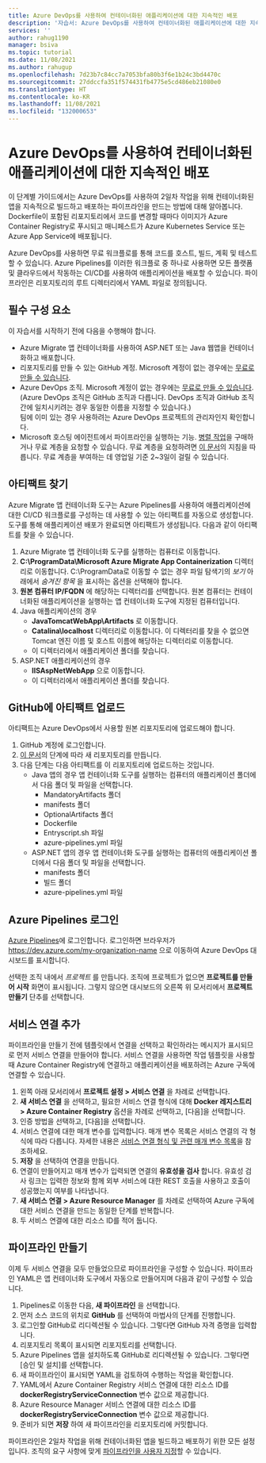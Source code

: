 ```yaml
---
title: Azure DevOps를 사용하여 컨테이너화된 애플리케이션에 대한 지속적인 배포
description: '자습서: Azure DevOps를 사용하여 컨테이너화된 애플리케이션에 대한 지속적인 배포'
services: ''
author: rahug1190
manager: bsiva
ms.topic: tutorial
ms.date: 11/08/2021
ms.author: rahugup
ms.openlocfilehash: 7d23b7c84cc7a7053bfa80b3f6e1b24c3bd4470c
ms.sourcegitcommit: 27ddccfa351f574431fb4775e5cd486eb21080e0
ms.translationtype: HT
ms.contentlocale: ko-KR
ms.lasthandoff: 11/08/2021
ms.locfileid: "132000653"
---
```

# <a name="continuous-deployment-for-containerized-applications-with-azure-devops"></a>Azure DevOps를 사용하여 컨테이너화된 애플리케이션에 대한 지속적인 배포

이 단계별 가이드에서는 Azure DevOps를 사용하여 2일차 작업을 위해 컨테이너화된 앱을 지속적으로 빌드하고 배포하는 파이프라인을 만드는 방법에 대해 알아봅니다. Dockerfile이 포함된 리포지토리에서 코드를 변경할 때마다 이미지가 Azure Container Registry로 푸시되고 매니페스트가 Azure Kubernetes Service 또는 Azure App Service에 배포됩니다.

Azure DevOps를 사용하면 무료 워크플로를 통해 코드를 호스트, 빌드, 계획 및 테스트할 수 있습니다. Azure Pipelines를 이러한 워크플로 중 하나로 사용하면 모든 플랫폼 및 클라우드에서 작동하는 CI/CD를 사용하여 애플리케이션을 배포할 수 있습니다. 파이프라인은 리포지토리의 루트 디렉터리에서 YAML 파일로 정의됩니다.

## <a name="prerequisites"></a>필수 구성 요소

이 자습서를 시작하기 전에 다음을 수행해야 합니다.

-  Azure Migrate 앱 컨테이너화를 사용하여 ASP.NET 또는 Java 웹앱을 컨테이너화하고 배포합니다.
-  리포지토리를 만들 수 있는 GitHub 계정. Microsoft 계정이 없는 경우에는 [무료로 만들 수 있습니다](https://github.com/).
-  Azure DevOps 조직. Microsoft 계정이 없는 경우에는 [무료로 만들 수 있습니다](/azure/devops/pipelines/get-started/pipelines-sign-up?view=azure-devops). (Azure DevOps 조직은 GitHub 조직과 다릅니다. DevOps 조직과 GitHub 조직 간에 일치시키려는 경우 동일한 이름을 지정할 수 있습니다.) <br/> 팀에 이미 있는 경우 사용하려는 Azure DevOps 프로젝트의 관리자인지 확인합니다.
-  Microsoft 호스팅 에이전트에서 파이프라인을 실행하는 기능. [병렬 작업](/azure/devops/pipelines/licensing/concurrent-jobs?view=azure-devops)을 구매하거나 무료 계층을 요청할 수 있습니다. 무료 계층을 요청하려면 [이 문서](/azure/devops/pipelines/licensing/concurrent-jobs?view=azure-devops)의 지침을 따릅니다. 무료 계층을 부여하는 데 영업일 기준 2~3일이 걸릴 수 있습니다.


## <a name="locate-the-artifacts"></a>아티팩트 찾기

Azure Migrate 앱 컨테이너화 도구는 Azure Pipelines를 사용하여 애플리케이션에 대한 CI/CD 워크플로를 구성하는 데 사용할 수 있는 아티팩트를 자동으로 생성합니다. 도구를 통해 애플리케이션 배포가 완료되면 아티팩트가 생성됩니다. 다음과 같이 아티팩트를 찾을 수 있습니다. 

1. Azure Migrate 앱 컨테이너화 도구를 실행하는 컴퓨터로 이동합니다. 
2. **C:\ProgramData\Microsoft Azure Migrate App Containerization** 디렉터리로 이동합니다. C:\ProgramData로 이동할 수 없는 경우 파일 탐색기의 *보기* 아래에서 *숨겨진 항목* 을 표시하는 옵션을 선택해야 합니다. 
3. **원본 컴퓨터 IP/FQDN** 에 해당하는 디렉터리를 선택합니다. 원본 컴퓨터는 컨테이너화된 애플리케이션을 실행하는 앱 컨테이너화 도구에 지정된 컴퓨터입니다.
4. Java 애플리케이션의 경우 
    - **JavaTomcatWebApp\Artifacts** 로 이동합니다.    
    - **Catalina\localhost** 디렉터리로 이동합니다. 이 디렉터리를 찾을 수 없으면 Tomcat 엔진 이름 및 호스트 이름에 해당하는 디렉터리로 이동합니다.
    - 이 디렉터리에서 애플리케이션 폴더를 찾습니다. 
5. ASP.NET 애플리케이션의 경우
    - **IISAspNetWebApp** 으로 이동합니다.
    - 이 디렉터리에서 애플리케이션 폴더를 찾습니다.


## <a name="upload-artifacts-to-github"></a>GitHub에 아티팩트 업로드

아티팩트는 Azure DevOps에서 사용할 원본 리포지토리에 업로드해야 합니다. 

1. GitHub 계정에 로그인합니다. 
2. [이 문서](https://docs.github.com/get-started/quickstart/create-a-repo)의 단계에 따라 새 리포지토리를 만듭니다. 
3. 다음 단계는 다음 아티팩트를 이 리포지토리에 업로드하는 것입니다.
   -  Java 앱의 경우 앱 컨테이너화 도구를 실행하는 컴퓨터의 애플리케이션 폴더에서 다음 폴더 및 파일을 선택합니다.
        - MandatoryArtifacts 폴더
        - manifests 폴더
        - OptionalArtifacts 폴더
        - Dockerfile 
        - Entryscript.sh 파일
        - azure-pipelines.yml 파일
    - ASP.NET 앱의 경우 앱 컨테이너화 도구를 실행하는 컴퓨터의 애플리케이션 폴더에서 다음 폴더 및 파일을 선택합니다.
        - manifests 폴더
        - 빌드 폴더
        - azure-pipelines.yml 파일

## <a name="sign-in-to-azure-pipelines"></a>Azure Pipelines 로그인

[Azure Pipelines](https://azure.microsoft.com/services/devops/pipelines)에 로그인합니다. 로그인하면 브라우저가 https://dev.azure.com/my-organization-name 으로 이동하여 Azure DevOps 대시보드를 표시합니다.

선택한 조직 내에서 *프로젝트* 를 만듭니다. 조직에 프로젝트가 없으면 **프로젝트를 만들어 시작** 화면이 표시됩니다. 그렇지 않으면 대시보드의 오른쪽 위 모서리에서 **프로젝트 만들기** 단추를 선택합니다.

## <a name="add-service-connections"></a>서비스 연결 추가

파이프라인을 만들기 전에 템플릿에서 연결을 선택하고 확인하라는 메시지가 표시되므로 먼저 서비스 연결을 만들어야 합니다. 서비스 연결을 사용하면 작업 템플릿을 사용할 때 Azure Container Registry에 연결하고 애플리케이션을 배포하려는 Azure 구독에 연결할 수 있습니다. 

1. 왼쪽 아래 모서리에서 **프로젝트 설정 > 서비스 연결** 을 차례로 선택합니다.
2. **새 서비스 연결** 을 선택하고, 필요한 서비스 연결 형식에 대해 **Docker 레지스트리 > Azure Container Registry** 옵션을 차례로 선택하고, [다음]을 선택합니다.
3. 인증 방법을 선택하고, [다음]을 선택합니다.
4. 서비스 연결에 대한 매개 변수를 입력합니다. 매개 변수 목록은 서비스 연결의 각 형식에 따라 다릅니다. 자세한 내용은 [서비스 연결 형식 및 관련 매개 변수 목록](/azure/devops/pipelines/library/service-endpoints?view=azure-devops&tabs=yaml#common-service-connection-types)을 참조하세요.
5. **저장** 을 선택하여 연결을 만듭니다.
6. 연결이 만들어지고 매개 변수가 입력되면 연결의 **유효성을 검사** 합니다. 유효성 검사 링크는 입력한 정보와 함께 외부 서비스에 대한 REST 호출을 사용하고 호출이 성공했는지 여부를 나타냅니다.
7. **새 서비스 연결 > Azure Resource Manager** 를 차례로 선택하여 Azure 구독에 대한 서비스 연결을 만드는 동일한 단계를 반복합니다. 
8. 두 서비스 연결에 대한 리소스 ID를 적어 둡니다. 

## <a name="create-the-pipeline"></a>파이프라인 만들기

이제 두 서비스 연결을 모두 만들었으므로 파이프라인을 구성할 수 있습니다. 파이프라인 YAML은 앱 컨테이너화 도구에서 자동으로 만들어지며 다음과 같이 구성할 수 있습니다.  

1. Pipelines로 이동한 다음, **새 파이프라인** 을 선택합니다.
2. 먼저 소스 코드의 위치로 **GitHub** 를 선택하여 마법사의 단계를 진행합니다.
3. 로그인할 GitHub로 리디렉션될 수 있습니다. 그렇다면 GitHub 자격 증명을 입력합니다.
4. 리포지토리 목록이 표시되면 리포지토리를 선택합니다.
5. Azure Pipelines 앱을 설치하도록 GitHub로 리디렉션될 수 있습니다. 그렇다면 [승인 및 설치]를 선택합니다.
6. 새 파이프라인이 표시되면 YAML을 검토하여 수행하는 작업을 확인합니다.
7. YAML에서 Azure Container Registry 서비스 연결에 대한 리소스 ID를 **dockerRegistryServiceConnection** 변수 값으로 제공합니다.
8. Azure Resource Manager 서비스 연결에 대한 리소스 ID를 **dockerRegistryServiceConnection** 변수 값으로 제공합니다.
9. 준비가 되면 **저장** 하여 새 파이프라인을 리포지토리에 커밋합니다. 

파이프라인은 2일차 작업을 위해 컨테이너화된 앱을 빌드하고 배포하기 위한 모든 설정입니다. 조직의 요구 사항에 맞게 [파이프라인을 사용자 지정](/azure/devops/pipelines/customize-pipeline?view=azure-devops#prerequisite)할 수 있습니다. 